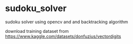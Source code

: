 # sudoku_solver
sudoku solver using opencv and and backtracking algorithm

download training dataset from https://www.kaggle.com/datasets/donfuzius/vectordigits
